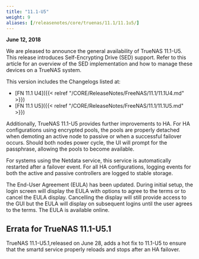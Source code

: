 ```yaml
---
title: "11.1-U5"
weight: 9
aliases: [/releasenotes/core/truenas/11.1/11.1u5/]
---
```


**June 12, 2018**

We are pleased to announce the general availability of TrueNAS 11.1-U5. This release introduces Self-Encrypting Drive (SED) support. Refer to this article for an overview of the SED implementation and how to manage these devices on a TrueNAS system.

This version includes the Changelogs listed at:

* [FN 11.1 U4]({{< relref "/CORE/ReleaseNotes/FreeNAS/11.1/11.1U4.md" >}})
* [FN 11.1 U5]({{< relref "/CORE/ReleaseNotes/FreeNAS/11.1/11.1U5.md" >}})

Additionally, TrueNAS 11.1-U5 provides further improvements to HA. For HA configurations using encrypted pools, the pools are properly detached when demoting an active node to passive or when a successful failover occurs. Should both nodes power cycle, the UI will prompt for the passphrase, allowing the pools to become available.

For systems using the Netdata service, this service is automatically restarted after a failover event. For all HA configurations, logging events for both the active and passive controllers are logged to stable storage.

The End-User Agreement (EULA) has been updated. During initial setup, the login screen will display the EULA with options to agree to the terms or to cancel the EULA display. Cancelling the display will still provide access to the GUI but the EULA will display on subsequent logins until the user agrees to the terms. The EULA is available online.

## Errata for TrueNAS 11.1-U5.1

TrueNAS 11.1-U5.1,released on June 28, adds a hot fix to 11.1-U5 to ensure that the smartd service properly reloads and stops after an HA failover.
